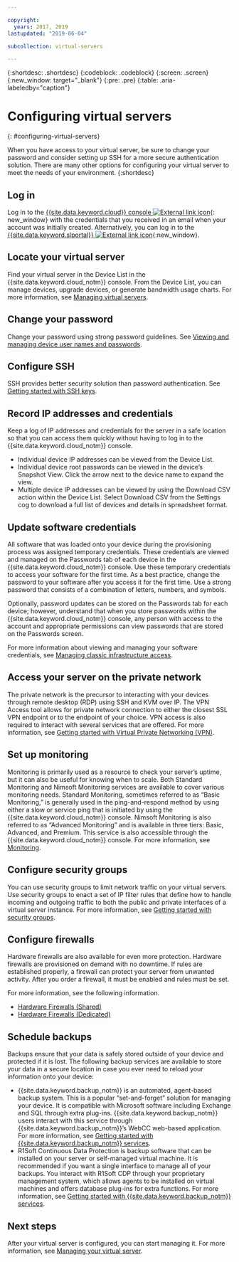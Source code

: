 ```yaml
---

copyright:
  years: 2017, 2019
lastupdated: "2019-06-04"

subcollection: virtual-servers

---
```


{:shortdesc: .shortdesc}
{:codeblock: .codeblock}
{:screen: .screen}
{:new_window: target="_blank"}
{:pre: .pre}
{:table: .aria-labeledby="caption"}


# Configuring virtual servers
{: #configuring-virtual-servers}

When you have access to your virtual server, be sure to change your password and consider setting up SSH for a more secure authentication solution. There are many other options for configuring your virtual server to meet the needs of your environment.
{:shortdesc}

## Log in
Log in to the [{{site.data.keyword.cloud}} console ![External link icon](../icons/launch-glyph.svg "External link icon")](https://cloud.ibm.com/classic?){: new_window} with the credentials that you received in an email when your account was initially created. Alternatively, you can log in to the [{{site.data.keyword.slportal}} ![External link icon](../../icons/launch-glyph.svg "External link icon")](https://control.softlayer.com/){:new_window}.

## Locate your virtual server
Find your virtual server in the Device List in the {{site.data.keyword.cloud_notm}} console. From the Device List, you can manage devices, upgrade devices, or generate bandwidth usage charts. For more information, see [Managing virtual servers](/docs/vsi?topic=virtual-servers-managing-virtual-servers#managing-virtual-servers).

## Change your password
Change your password using strong password guidelines. See [Viewing and managing device user names and passwords](/docs/vsi?topic=virtual-servers-view-update-user-name-password-for-device#view-update-user-name-password-for-device).

## Configure SSH
SSH provides better security solution than password authentication. See [Getting started with SSH keys](/docs/infrastructure/ssh-keys?topic=ssh-keys-getting-started-tutorial#getting-started-tutorial).

## Record IP addresses and credentials
Keep a log of IP addresses and credentials for the server in a safe location so that you can access them quickly without having to log in to the {{site.data.keyword.cloud_notm}} console.
- Individual device IP addresses can be viewed from the Device List.
- Individual device root passwords can be viewed in the device’s Snapshot View. Click the arrow next to the device name to expand the view.
- Multiple device IP addresses can be viewed by using the Download CSV action within the Device List. Select Download CSV from the Settings cog to download a full list of devices and details in spreadsheet format.

## Update software credentials
All software that was loaded onto your device during the provisioning process was assigned temporary credentials. These credentials are viewed and managed on the Passwords tab of each device in the {{site.data.keyword.cloud_notm}} console. Use these temporary credentials to access your software for the first time. As a best practice, change the password to your software after you access it for the first time. Use a strong password that consists of a combination of letters, numbers, and symbols.

Optionally, password updates can be stored on the Passwords tab for each device; however, understand that when you store passwords within the {{site.data.keyword.cloud_notm}} console, any person with access to the account and appropriate permissions can view passwords that are stored on the Passwords screen.

For more information about viewing and managing your software credentials, see [Managing classic infrastructure access](/docs/vsi?topic=iam-mngclassicinfra).

## Access your server on the private network
The private network is the precursor to interacting with your devices through remote desktop (RDP) using SSH and KVM over IP. The VPN Access tool allows for private network connection to either the closest SSL VPN endpoint or to the endpoint of your choice. VPN access is also required to interact with several services that are offered. For more information, see [Getting started with Virtual Private Networking (VPN)](/docs/infrastructure/iaas-vpn?topic=VPN-gettingstarted-with-virtual-private-networking).

## Set up monitoring
Monitoring is primarily used as a resource to check your server’s uptime, but it can also be useful for knowing when to scale. Both Standard Monitoring and Nimsoft Monitoring services are available to cover various monitoring needs. Standard Monitoring, sometimes referred to as “Basic Monitoring,” is generally used in the ping-and-respond method by using either a slow or service ping that is initiated by using the {{site.data.keyword.cloud_notm}} console. Nimsoft Monitoring is also referred to as “Advanced Monitoring” and is available in three tiers: Basic, Advanced, and Premium. This service is also accessible through the {{site.data.keyword.cloud_notm}} console. For more information, see [Monitoring](/docs/infrastructure/SLmonitoring?topic=slmonitoring-monitoring#monitoring).

## Configure security groups
You can use security groups to limit network traffic on your virtual servers. Use security groups to enact a set of IP filter rules that define how to handle incoming and outgoing traffic to both the public and private interfaces of a virtual server instance. For more information, see [Getting started with security groups](/docs/infrastructure/security-groups?topic=security-groups-getting-started).

## Configure firewalls
Hardware firewalls are also available for even more protection. Hardware firewalls are provisioned on demand with no downtime. If rules are established properly, a firewall can protect your server from unwanted activity. After you order a firewall, it must be enabled and rules must be set.

For more information, see the following information.

* [Hardware Firewalls (Shared)](/docs/infrastructure/hardware-firewall-shared?topic=hardware-firewall-shared-about-hardware-firewall-shared-)
* [Hardware Firewalls (Dedicated)](/docs/infrastructure/hardware-firewall-dedicated?topic=hardware-firewall-dedicated-about-the-hardware-firewall-dedicated-)

## Schedule backups
Backups ensure that your data is safely stored outside of your device and protected if it is lost. The following backup services are available to store your data in a secure location in case you ever need to reload your information onto your device:
- {{site.data.keyword.backup_notm}} is an automated, agent-based backup system. This is a popular “set-and-forget” solution for managing your device. It is compatible with Microsoft software including Exchange and SQL through extra plug-ins. {{site.data.keyword.backup_notm}} users interact with this service through {{site.data.keyword.backup_notm}}’s WebCC web-based application. For more information, see [Getting started with {{site.data.keyword.backup_notm}} services](/docs/infrastructure/Backup?topic=Backup-getting-started).
- R1Soft Continuous Data Protection is backup software that can be installed on your server or self-managed virtual machine. It is recommended if you want a single interface to manage all of your backups. You interact with R1Soft CDP through your proprietary management system, which allows agents to be installed on virtual machines and offers database plug-ins for extra functions. For more information, see [Getting started with {{site.data.keyword.backup_notm}} services](/docs/infrastructure/Backup?topic=Backup-getting-started).

## Next steps
After your virtual server is configured, you can start managing it. For more information, see [Managing your virtual server](/docs/vsi?topic=virtual-servers-managing-virtual-servers#managing-virtual-servers).
